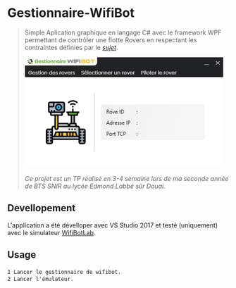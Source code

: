 # Gestionnaire-WifiBot
> Simple Aplication graphique en langage C# avec le framework WPF permettant de contrôler une flotte Rovers en respectant les contraintes définies par le [_sujet_](./Sujet/WIFIBOT_part4.pdf).
>
>![Example screenshot](./Capture.PNG)
>
> _Ce projet est un TP réalisé en 3-4 semaine lors de ma seconde année de BTS SNIR au lycée Edmond Labbé sûr Douai._

## Devellopement
L'application a été dévelloper avec VS Studio 2017 et testé (uniquement) avec le simulateur [WifiBotLab](./Ressources/WifibotLab.zip).

## Usage
```
1 Lancer le gestionnaire de wifibot. 
2 Lancer l'émulateur.
```
